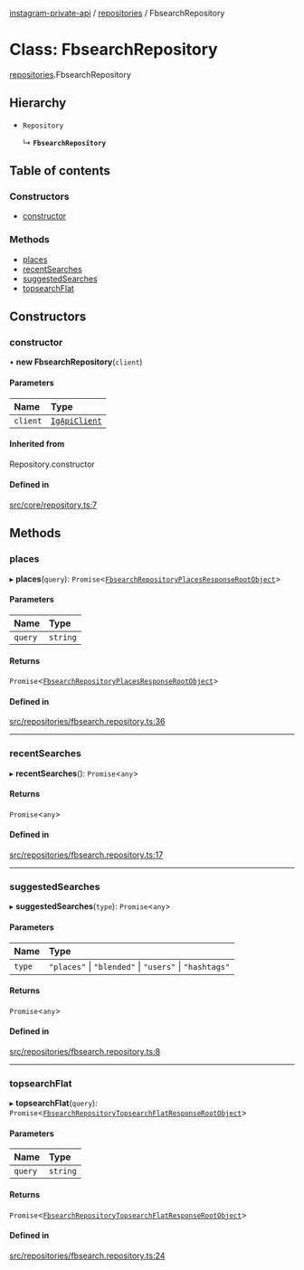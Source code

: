 [instagram-private-api](../../README.md) / [repositories](../../modules/repositories.md) / FbsearchRepository

# Class: FbsearchRepository

[repositories](../../modules/repositories.md).FbsearchRepository

## Hierarchy

- `Repository`

  ↳ **`FbsearchRepository`**

## Table of contents

### Constructors

- [constructor](FbsearchRepository.md#constructor)

### Methods

- [places](FbsearchRepository.md#places)
- [recentSearches](FbsearchRepository.md#recentsearches)
- [suggestedSearches](FbsearchRepository.md#suggestedsearches)
- [topsearchFlat](FbsearchRepository.md#topsearchflat)

## Constructors

### constructor

• **new FbsearchRepository**(`client`)

#### Parameters

| Name | Type |
| :------ | :------ |
| `client` | [`IgApiClient`](../index/IgApiClient.md) |

#### Inherited from

Repository.constructor

#### Defined in

[src/core/repository.ts:7](https://github.com/Nerixyz/instagram-private-api/blob/4971f34/src/core/repository.ts#L7)

## Methods

### places

▸ **places**(`query`): `Promise`<[`FbsearchRepositoryPlacesResponseRootObject`](../../interfaces/responses/FbsearchRepositoryPlacesResponseRootObject.md)\>

#### Parameters

| Name | Type |
| :------ | :------ |
| `query` | `string` |

#### Returns

`Promise`<[`FbsearchRepositoryPlacesResponseRootObject`](../../interfaces/responses/FbsearchRepositoryPlacesResponseRootObject.md)\>

#### Defined in

[src/repositories/fbsearch.repository.ts:36](https://github.com/Nerixyz/instagram-private-api/blob/4971f34/src/repositories/fbsearch.repository.ts#L36)

___

### recentSearches

▸ **recentSearches**(): `Promise`<`any`\>

#### Returns

`Promise`<`any`\>

#### Defined in

[src/repositories/fbsearch.repository.ts:17](https://github.com/Nerixyz/instagram-private-api/blob/4971f34/src/repositories/fbsearch.repository.ts#L17)

___

### suggestedSearches

▸ **suggestedSearches**(`type`): `Promise`<`any`\>

#### Parameters

| Name | Type |
| :------ | :------ |
| `type` | ``"places"`` \| ``"blended"`` \| ``"users"`` \| ``"hashtags"`` |

#### Returns

`Promise`<`any`\>

#### Defined in

[src/repositories/fbsearch.repository.ts:8](https://github.com/Nerixyz/instagram-private-api/blob/4971f34/src/repositories/fbsearch.repository.ts#L8)

___

### topsearchFlat

▸ **topsearchFlat**(`query`): `Promise`<[`FbsearchRepositoryTopsearchFlatResponseRootObject`](../../interfaces/responses/FbsearchRepositoryTopsearchFlatResponseRootObject.md)\>

#### Parameters

| Name | Type |
| :------ | :------ |
| `query` | `string` |

#### Returns

`Promise`<[`FbsearchRepositoryTopsearchFlatResponseRootObject`](../../interfaces/responses/FbsearchRepositoryTopsearchFlatResponseRootObject.md)\>

#### Defined in

[src/repositories/fbsearch.repository.ts:24](https://github.com/Nerixyz/instagram-private-api/blob/4971f34/src/repositories/fbsearch.repository.ts#L24)
